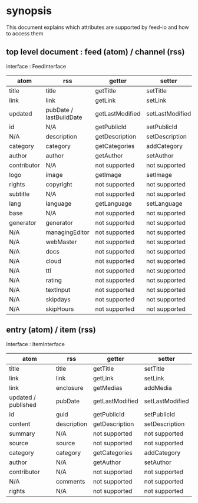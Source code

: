 # synopsis

This document explains which attributes are supported by feed-io and how to access them

## top level document : feed (atom) / channel (rss)

interface : FeedInterface

| atom        | rss                     | getter          | setter          |
| ----------- | ----------------------- | --------------- | --------------- |
| title       | title                   | getTitle        | setTitle        |
| link        | link                    | getLink         | setLink         |
| updated     | pubDate / lastBuildDate | getLastModified | setLastModified |
| id          | N/A                     | getPublicId     | setPublicId     |
| N/A         | description             | getDescription  | setDescription  |
| category    | category                | getCategories   | addCategory     |
| author      | author                  | getAuthor       | setAuthor       |
| contributor | N/A                     | not supported   | not supported   |
| logo        | image                   | getImage        | setImage        |
| rights      | copyright               | not supported   | not supported   |
| subtitle    | N/A                     | not supported   | not supported   |
| lang        | language                | getLanguage     | setLanguage     |
| base        | N/A                     | not supported   | not supported   |
| generator   | generator               | not supported   | not supported   |
| N/A         | managingEditor          | not supported   | not supported   |
| N/A         | webMaster               | not supported   | not supported   |
| N/A         | docs                    | not supported   | not supported   |
| N/A         | cloud                   | not supported   | not supported   |
| N/A         | ttl                     | not supported   | not supported   |
| N/A         | rating                  | not supported   | not supported   |
| N/A         | textInput               | not supported   | not supported   |
| N/A         | skipdays                | not supported   | not supported   |
| N/A         | skipHours               | not supported   | not supported   |

## entry (atom) / item (rss)

Interface : ItemInterface

| atom                | rss         | getter          | setter          |
| ------------------- | ----------- | --------------- | --------------- |
| title               | title       | getTitle        | setTitle        |
| link                | link        | getLink         | setLink         |
| link                | enclosure   | getMedias       | addMedia        |
| updated / published | pubDate     | getLastModified | setLastModified |
| id                  | guid        | getPublicId     | setPublicId     |
| content             | description | getDescription  | setDescription  |
| summary             | N/A         | not supported   | not supported   |
| source              | source      | not supported   | not supported   |
| category            | category    | getCategories   | addCategory     |
| author              | N/A         | getAuthor       | setAuthor       |
| contributor         | N/A         | not supported   | not supported   |
| N/A                 | comments    | not supported   | not supported   |
| rights              | N/A         | not supported   | not supported   |
